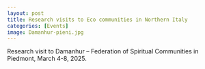 ```yaml
---
layout: post
title: Research visits to Eco communities in Northern Italy 
categories: [Events]
image: Damanhur-pieni.jpg
---
```

Research visit to Damanhur – Federation of Spiritual Communities in Piedmont, March 4-8, 2025. 

